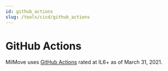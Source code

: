 ```yaml
---
id: github_actions
slug: /tools/cicd/github_actions
---
```

# GitHub Actions

MilMove uses [GitHub Actions](https://dp3.atlassian.net/wiki/spaces/MT/pages/1250197576/ADR-0029+Replace+CircleCI+SaaS+with+GitHub+Actions) rated at IL6+ as of March 31, 2021.

